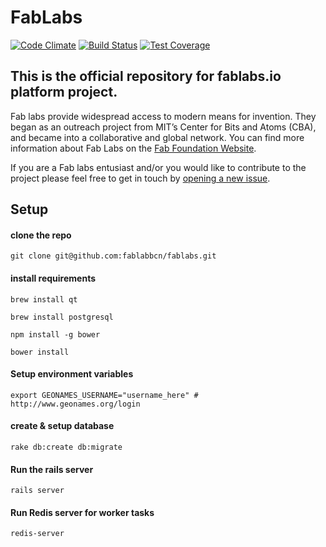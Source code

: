 # FabLabs

[![Code Climate](https://codeclimate.com/github/fablabbcn/fablabs.png)](https://codeclimate.com/github/fablabbcn/fablabs) [![Build Status](https://travis-ci.org/fablabbcn/fablabs.png)](https://travis-ci.org/fablabbcn/fablabs) [![Test Coverage](https://codeclimate.com/github/fablabbcn/fablabs/badges/coverage.svg)](https://codeclimate.com/github/fablabbcn/fablabs/coverage)

## This is the official repository for fablabs.io platform project.

Fab labs provide widespread access to modern means for invention. They began as an outreach project from MIT’s Center for Bits and Atoms (CBA), and became into a collaborative and global network. You can find more information about Fab Labs on the [Fab Foundation Website](http://www.fabfoundation.org/).

If you are a Fab labs entusiast and/or you would like to contribute to the project please feel free to get in touch by [opening a new issue](https://github.com/fablabbcn/fablabs/issues/new).


## Setup

#### clone the repo

`git clone git@github.com:fablabbcn/fablabs.git`

#### install requirements

`brew install qt`

`brew install postgresql`

`npm install -g bower`

`bower install`

#### Setup environment variables
`export GEONAMES_USERNAME="username_here" # http://www.geonames.org/login`

#### create & setup database

`rake db:create db:migrate`

#### Run the rails server

`rails server`

#### Run Redis server for worker tasks

`redis-server`

